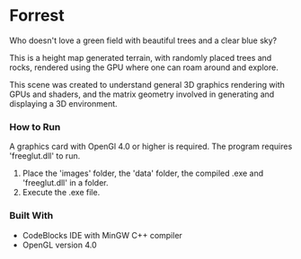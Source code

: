 # Forrest

Who doesn't love a green field with beautiful trees and a clear blue sky?

This is a height map generated terrain, with randomly placed trees and rocks, rendered using the GPU where one can roam around and explore.

This scene was created to understand general 3D graphics rendering with GPUs and shaders, and the matrix geometry involved in generating and displaying a 3D environment.


### How to Run

A graphics card with OpenGl 4.0 or higher is required.
The program requires 'freeglut.dll' to run.

1. Place the 'images' folder, the 'data' folder, the compiled .exe and 'freeglut.dll' in a folder.
2. Execute the .exe file.


### Built With

 - CodeBlocks IDE with MinGW C++ compiler
 - OpenGL version 4.0
